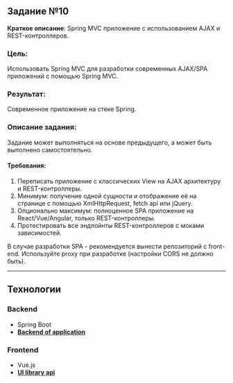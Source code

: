 ## Задание №10

__Краткое описание__: Spring MVC приложение с использованием AJAX и REST-контроллеров.

### Цель:
Использовать Spring MVC для разработки современных AJAX/SPA приложений c помощью Spring MVC.

### Результат:
Современное приложение на стеке Spring.

### Описание задания:

Задание может выполняться на основе предыдущего, а может быть выполнено самостоятельно.

#### Требования:

1. Переписать приложение с классических View на AJAX архитектуру и REST-контроллеры.
2. Минимум: получение одной сущности и отображение её на странице с помощью XmlHttpRequest, fetch api или jQuery.
3. Опционально максимум: полноценное SPA приложение на React/Vue/Angular, только REST-контроллеры.
4. Протестировать все эндпойнты REST-контроллеров с моками зависимостей.

В случае разработки SPA - рекомендуется вынести репозиторий с front-end. Используйте proxy при разработке (настройки CORS не должно быть).
____

## Технологии
### Backend
- Spring Boot
- [__Backend of application__](backend/Readme.md#rest-api-for-library-application)

### Frontend
- Vue.js
- [__UI library api__](ui/Readme.md#ui-for-library-rest-api)